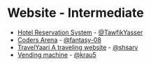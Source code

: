 # Website - Intermediate
  - [Hotel Reservation System](https://github.com/TawfikYasser/Hotel-Reservation-System) - [@TawfikYasser](https://github.com/TawfikYasser)
  - [Coders Arena](https://github.com/fantasy-08/CodersArena) - [@fantasy-08](https://github.com/fantasy-08)
  - [TravelYaari A traveling website](https://github.com/shsarv/TravelYaari-react) - [@shsarv](https://github.com/shsarv)
  - [Vending machine](https://github.com/krau5/vending-machine) - [@krau5](https://github.com/krau5)